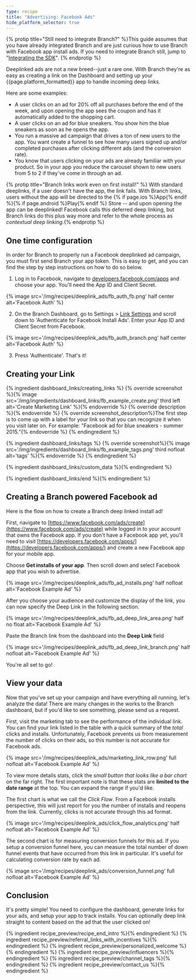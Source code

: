 ```yaml
---
type: recipe
title: "Advertising: Facebook Ads"
hide_platform_selector: true
---
```


{% protip title="Still need to integrate Branch?" %}This guide assumes that you have already integrated Branch and are just curious how to use Branch with Facebook app install ads. If you need to integrate Branch still, jump to "[Integrating the SDK](/recipes/quickstart_guide/ios/)".
{% endprotip %}

Deeplinked ads are not a new breed--just a rare one. With Branch they're as easy as creating a link on the Dashboard and setting up your {{page.platform_formatted}} app to handle incoming deep links.

Here are some examples:

* A user clicks on an ad for 20% off all purchases before the end of the week, and upon opening the app sees the coupon and has it automatically added to the shopping cart.
* A user clicks on an ad for blue sneakers. You show him the blue sneakers as soon as he opens the app.
* You run a massive ad campaign that drives a ton of new users to the app. You want create a funnel to see how many users signed up and/or completed purchases after clicking different ads (and the conversion rate).
* You know that users clicking on your ads are already familiar with your product. So in your app you reduce the carousel shown to new users from 5 to 2 if they've come in through an ad.

{% protip title="Branch links work even on first install!" %}
With standard deeplinks, if a user doesn't have the app, the link fails. With Branch links, users without the app will be directed to the {% if page.ios %}App{% endif %}{% if page.android %}Play{% endif %} Store -- and upon opening the app can be deeplinked! Facebook calls this deferred deep linking, but Branch links do this plus way more and refer to the whole process as *contextual deep linking*.{% endprotip %}

## One time configuration

In order for Branch to properly run a Facebook deeplinked ad campaign, you must first send Branch your app token. This is easy to get, and you can find the step by step instructions on how to do so below. 

1. Log in to Facebook, navigate to [developers.facebook.com/apps](http://developers.facebook.com/apps) and choose your app. You'll need the App ID and Client Secret. 

{% image src='/img/recipes/deeplink_ads/fb_auth_fb.png' half center alt='Facebook Auth' %}

2. On the Branch Dashboard, go to Settings > [Link Settings](https://dashboard.branch.io/#/settings/link) and scroll down to 'Authenticate for Facebook Install Ads'. Enter your App ID and Client Secret from Facebook.

{% image src='/img/recipes/deeplink_ads/fb_auth_branch.png' half center alt='Facebook Auth' %}

3. Press 'Authenticate'. That's it!


## Creating your Link

{% ingredient dashboard_links/creating_links %}
	{% override screenshot %}{% image src='/img/ingredients/dashboard_links/fb_example_create.png' third left alt='Create Marketing Link' %}{% endoverride %}
	{% override description %}{% endoverride %}
	{% override screenshot_description%}The first step is to come up with a label for your link so that you can recognize it when you visit later on. For example: "Facebook ad for blue sneakers - summer 2015."{% endoverride %}
{% endingredient %}

{% ingredient dashboard_links/tags %}
	{% override screenshot%}{% image src='/img/ingredients/dashboard_links/fb_example_tags.png' third nofloat alt='tags' %}{% endoverride %}
{% endingredient %}

{% ingredient dashboard_links/custom_data %}{% endingredient %}

{% ingredient dashboard_links/end %}{% endingredient %}


## Creating a Branch powered Facebook ad

Here is the flow on how to create a Branch deep linked install ad!

First, navigate to [https://www.facebook.com/ads/create](https://www.facebook.com/ads/create) while logged in to your account that owns the Facebook app. If you don't have a Facebook app yet, you'll need to visit [https://developers.facebook.com/apps/](https://developers.facebook.com/apps/) and create a new Facebook app for your mobile app.

Choose **Get installs of your app**. Then scroll down and select Facebook app that you wish to advertise.

{% image src='/img/recipes/deeplink_ads/fb_ad_installs.png' half nofloat alt='Facebook Example Ad' %}

After you choose your audience and customize the display of the link, you can now specify the Deep Link in the following section.

{% image src='/img/recipes/deeplink_ads/fb_ad_deep_link_area.png' half no float alt='Facebook Example Ad' %}

Paste the Branch link from the dashboard into the **Deep Link** field

{% image src='/img/recipes/deeplink_ads/fb_ad_deep_link_branch.png' half nofloat alt='Facebook Example Ad' %}

You're all set to go!

## View your data

Now that you've set up your campaign and have everything all running, let's analyze the data! There are many changes in the works to the Branch dashboard, but if you'd like to see something, please send us a request.

First, visit the marketing tab to see the performance of the individual link. You can find your link listed in the table with a quick summary of the _total_ clicks and installs. Unfortunately, Facebook prevents us from measurement the number of clicks on their ads, so this number is not accurate for Facebook ads.

{% image src='/img/recipes/deeplink_ads/marketing_link_row.png' full nofloat alt='Facebook Example Ad' %}

To view more details stats, click the _small button that looks like a bar chart_ on the far right. The first important note is that these stats are **limited to the date range** at the top. You can expand the range if you'd like.

The first chart is what we call the _Click Flow_. From a Facebook installs perspective, this will just report for you the number of installs and reopens from the link. Currently, clicks is not accurate through this ad format.

{% image src='/img/recipes/deeplink_ads/click_flow_analytics.png' half nofloat alt='Facebook Example Ad' %}

The second chart is for measuring conversion funnels for this ad. If you setup a conversion funnel here, you can measure the total number of down funnel events that have occurred from this link in particular. It's useful for calculating conversion rate by each ad.

{% image src='/img/recipes/deeplink_ads/conversion_funnel.png' full nofloat alt='Facebook Example Ad' %}


## Conclusion

It's pretty simple! You need to configure the dashboard, generate links for your ads, and setup your app to track installs. You can optionally deep link straight to content based on the ad that the user clicked on!

{% ingredient recipe_preview/recipe_end_intro %}{% endingredient %}
{% ingredient recipe_preview/referral_links_with_incentives %}{% endingredient %}
{% ingredient recipe_preview/personalized_welcome %}{% endingredient %}
{% ingredient recipe_preview/influencers %}{% endingredient %}
{% ingredient recipe_preview/channel_tags %}{% endingredient %}
{% ingredient recipe_preview/contact_us %}{% endingredient %}
